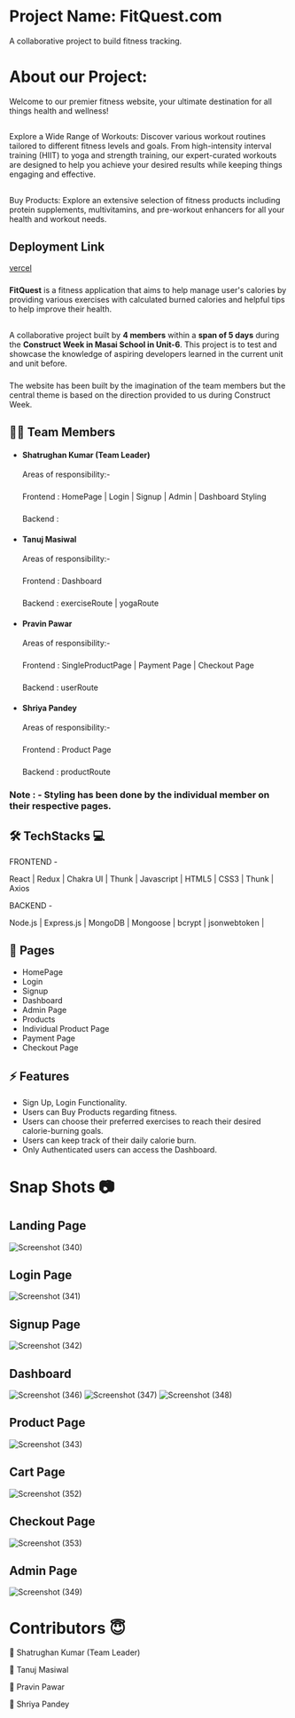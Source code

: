 
# Project Name: FitQuest.com

A collaborative project to build fitness tracking.

# About our Project:

Welcome to our premier fitness website, your ultimate destination for all things health and wellness!

##

Explore a Wide Range of Workouts: Discover various workout routines tailored to different fitness levels and goals. From high-intensity interval training (HIIT) to yoga and strength training, our expert-curated workouts are designed to help you achieve your desired results while keeping things engaging and effective.

##

Buy Products: Explore an extensive selection of fitness products including protein supplements, multivitamins, and pre-workout enhancers for all your health and workout needs.

## Deployment Link

[vercel](https://frontend-blush-six.vercel.app)

###

**FitQuest** is a fitness application that aims to help manage user's calories by providing various exercises with calculated burned calories and helpful tips to help improve their health.

##

A collaborative project built by **4 members** within a **span of 5 days** during the **Construct Week in Masai School in Unit-6**. This project is to test and showcase the knowledge of aspiring developers learned in the current unit and unit before.

###

The website has been built by the imagination of the team members but the central theme is based on the direction provided to us during Construct Week.

## 🤵🏻 Team Members

- #### Shatrughan Kumar (Team Leader)
  Areas of responsibility:-
  ###
  Frontend : HomePage | Login | Signup | Admin | Dashboard Styling
  ###
  Backend :
  
- #### Tanuj Masiwal
  Areas of responsibility:-
  ###
  Frontend : Dashboard
  ###
  Backend : exerciseRoute | yogaRoute
  
- #### Pravin Pawar
  Areas of responsibility:-
  ###
  Frontend : SingleProductPage | Payment Page | Checkout Page
  ###
  Backend : userRoute
  
- #### Shriya Pandey
  Areas of responsibility:-
  ###
  Frontend : Product Page
  ###
  Backend : productRoute

### Note : - Styling has been done by the individual member on their respective pages.


## 🛠 TechStacks 💻

FRONTEND -

React | Redux | Chakra UI | Thunk | Javascript | HTML5 | CSS3 | Thunk | Axios

BACKEND -

 Node.js | Express.js | MongoDB | Mongoose | bcrypt | jsonwebtoken | 

## 📄 Pages

- HomePage
- Login
- Signup
- Dashboard
- Admin Page
- Products
- Individual Product Page
- Payment Page
- Checkout Page

## ⚡ Features

- Sign Up, Login Functionality.
- Users can Buy Products regarding fitness.
- Users can choose their preferred exercises to reach their desired calorie-burning goals.
- Users can keep track of their daily calorie burn.
- Only Authenticated users can access the Dashboard.

# Snap Shots 📷
## Landing Page
![Screenshot (340)](https://github.com/shatrukumar47/vogue-pocket-8479/assets/123942835/7d6161aa-1ea1-40b4-8d87-a2155dfb5c3c)

## Login Page
![Screenshot (341)](https://github.com/shatrukumar47/vogue-pocket-8479/assets/123942835/6bd69e83-8cae-457d-8b0e-7b411f12bcc4)

## Signup Page 
![Screenshot (342)](https://github.com/shatrukumar47/vogue-pocket-8479/assets/123942835/e6bed94c-93c0-4942-8447-902b7016eb0c)

## Dashboard
![Screenshot (346)](https://github.com/shatrukumar47/vogue-pocket-8479/assets/123942835/38522ff0-aa8c-410e-bfac-30d49f1e3800)
![Screenshot (347)](https://github.com/shatrukumar47/vogue-pocket-8479/assets/123942835/571e1f84-8d65-46f6-8f1a-7f6232897a33)
![Screenshot (348)](https://github.com/shatrukumar47/vogue-pocket-8479/assets/123942835/24248dc8-aaf8-40bb-8316-9c6b0542bc66)

## Product Page
![Screenshot (343)](https://github.com/shatrukumar47/vogue-pocket-8479/assets/123942835/e4ad10fb-5e01-452b-90d2-b4a09087049b)

## Cart Page
![Screenshot (352)](https://github.com/shatrukumar47/vogue-pocket-8479/assets/123942835/67873f43-28be-4d6c-93cb-638de5014edb)

## Checkout Page
![Screenshot (353)](https://github.com/shatrukumar47/vogue-pocket-8479/assets/123942835/fcdd8e4f-65b7-4716-944c-2232f664c574)

## Admin Page
![Screenshot (349)](https://github.com/shatrukumar47/vogue-pocket-8479/assets/123942835/d5d790c8-bd83-437a-a97f-785fa3563bc9)



# Contributors 😇

👤 Shatrughan Kumar (Team Leader)

👤 Tanuj Masiwal

👤 Pravin Pawar

👤 Shriya Pandey

